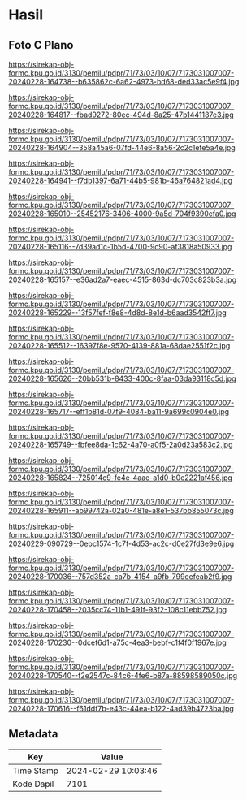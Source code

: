 # Hasil

## Foto C Plano

https://sirekap-obj-formc.kpu.go.id/3130/pemilu/pdpr/71/73/03/10/07/7173031007007-20240228-164738--b635862c-6a62-4973-bd68-ded33ac5e9f4.jpg

https://sirekap-obj-formc.kpu.go.id/3130/pemilu/pdpr/71/73/03/10/07/7173031007007-20240228-164817--fbad9272-80ec-494d-8a25-47b1441187e3.jpg

https://sirekap-obj-formc.kpu.go.id/3130/pemilu/pdpr/71/73/03/10/07/7173031007007-20240228-164904--358a45a6-07fd-44e6-8a56-2c2c1efe5a4e.jpg

https://sirekap-obj-formc.kpu.go.id/3130/pemilu/pdpr/71/73/03/10/07/7173031007007-20240228-164941--f7db1397-6a71-44b5-981b-46a764821ad4.jpg

https://sirekap-obj-formc.kpu.go.id/3130/pemilu/pdpr/71/73/03/10/07/7173031007007-20240228-165010--25452176-3406-4000-9a5d-704f9390cfa0.jpg

https://sirekap-obj-formc.kpu.go.id/3130/pemilu/pdpr/71/73/03/10/07/7173031007007-20240228-165116--7d39ad1c-1b5d-4700-9c90-af3818a50933.jpg

https://sirekap-obj-formc.kpu.go.id/3130/pemilu/pdpr/71/73/03/10/07/7173031007007-20240228-165157--e36ad2a7-eaec-4515-863d-dc703c823b3a.jpg

https://sirekap-obj-formc.kpu.go.id/3130/pemilu/pdpr/71/73/03/10/07/7173031007007-20240228-165229--13f57fef-f8e8-4d8d-8e1d-b6aad3542ff7.jpg

https://sirekap-obj-formc.kpu.go.id/3130/pemilu/pdpr/71/73/03/10/07/7173031007007-20240228-165512--16397f8e-9570-4139-881a-68dae2551f2c.jpg

https://sirekap-obj-formc.kpu.go.id/3130/pemilu/pdpr/71/73/03/10/07/7173031007007-20240228-165626--20bb531b-8433-400c-8faa-03da93118c5d.jpg

https://sirekap-obj-formc.kpu.go.id/3130/pemilu/pdpr/71/73/03/10/07/7173031007007-20240228-165717--eff1b81d-07f9-4084-ba11-9a699c0904e0.jpg

https://sirekap-obj-formc.kpu.go.id/3130/pemilu/pdpr/71/73/03/10/07/7173031007007-20240228-165749--fbfee8da-1c62-4a70-a0f5-2a0d23a583c2.jpg

https://sirekap-obj-formc.kpu.go.id/3130/pemilu/pdpr/71/73/03/10/07/7173031007007-20240228-165824--725014c9-fe4e-4aae-a1d0-b0e2221af456.jpg

https://sirekap-obj-formc.kpu.go.id/3130/pemilu/pdpr/71/73/03/10/07/7173031007007-20240228-165911--ab99742a-02a0-481e-a8e1-537bb855073c.jpg

https://sirekap-obj-formc.kpu.go.id/3130/pemilu/pdpr/71/73/03/10/07/7173031007007-20240229-090729--0ebc1574-1c7f-4d53-ac2c-d0e27fd3e9e6.jpg

https://sirekap-obj-formc.kpu.go.id/3130/pemilu/pdpr/71/73/03/10/07/7173031007007-20240228-170036--757d352a-ca7b-4154-a9fb-799eefeab2f9.jpg

https://sirekap-obj-formc.kpu.go.id/3130/pemilu/pdpr/71/73/03/10/07/7173031007007-20240228-170458--2035cc74-11b1-491f-93f2-108c11ebb752.jpg

https://sirekap-obj-formc.kpu.go.id/3130/pemilu/pdpr/71/73/03/10/07/7173031007007-20240228-170230--0dcef6d1-a75c-4ea3-bebf-c1f4f0f1967e.jpg

https://sirekap-obj-formc.kpu.go.id/3130/pemilu/pdpr/71/73/03/10/07/7173031007007-20240228-170540--f2e2547c-84c6-4fe6-b87a-88598589050c.jpg

https://sirekap-obj-formc.kpu.go.id/3130/pemilu/pdpr/71/73/03/10/07/7173031007007-20240228-170616--f61ddf7b-e43c-44ea-b122-4ad39b4723ba.jpg


## Metadata

| Key        | Value               |
| ---------- | ------------------- |
| Time Stamp | 2024-02-29 10:03:46 |
| Kode Dapil | 7101                |



